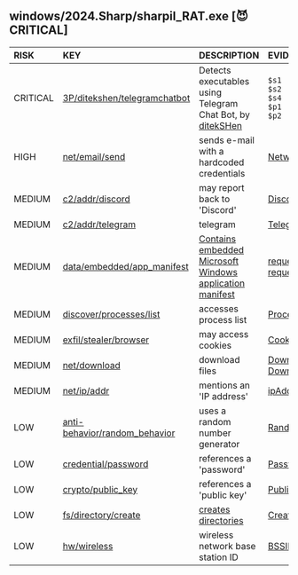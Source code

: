 ## windows/2024.Sharp/sharpil_RAT.exe [😈 CRITICAL]

| RISK | KEY | DESCRIPTION | EVIDENCE |
|:--|:--|:--|:--|
| CRITICAL | [3P/ditekshen/telegramchatbot](https://github.com/ditekshen/detection/blob/e76c93dcdedff04076380ffc60ea54e45b313635/yara/indicator_suspicious.yar#L1293-L1308) | Detects executables using Telegram Chat Bot, by [ditekSHen](https://github.com/ditekshen/detection) | `$s1`<br>`$s2`<br>`$s4`<br>`$p1`<br>`$p2` |
| HIGH | [net/email/send](https://github.com/chainguard-dev/malcontent/blob/main/rules/net/email/send.yara#SMTPClient_Send_creds) | sends e-mail with a hardcoded credentials | [NetworkCredential](https://github.com/search?q=NetworkCredential&type=code) |
| MEDIUM | [c2/addr/discord](https://github.com/chainguard-dev/malcontent/blob/main/rules/c2/addr/discord.yara#discord) | may report back to 'Discord' | [Discord](https://github.com/search?q=Discord&type=code) |
| MEDIUM | [c2/addr/telegram](https://github.com/chainguard-dev/malcontent/blob/main/rules/c2/addr/telegram.yara#telegram) | telegram | [Telegram](https://github.com/search?q=Telegram&type=code) |
| MEDIUM | [data/embedded/app_manifest](https://github.com/chainguard-dev/malcontent/blob/main/rules/data/embedded/app-manifest.yara#app_manifest) | [Contains embedded Microsoft Windows application manifest](https://learn.microsoft.com/en-us/cpp/build/reference/manifestuac-embeds-uac-information-in-manifest?view=msvc-170) | [requestedExecutionLevel](https://github.com/search?q=requestedExecutionLevel&type=code)<br>[requestedPrivileges](https://github.com/search?q=requestedPrivileges&type=code) |
| MEDIUM | [discover/processes/list](https://github.com/chainguard-dev/malcontent/blob/main/rules/discover/processes/list.yara#proclist) | accesses process list | [ProcessList](https://github.com/search?q=ProcessList&type=code) |
| MEDIUM | [exfil/stealer/browser](https://github.com/chainguard-dev/malcontent/blob/main/rules/exfil/stealer/browser.yara#cookies) | may access cookies | [Cookies](https://github.com/search?q=Cookies&type=code) |
| MEDIUM | [net/download](https://github.com/chainguard-dev/malcontent/blob/main/rules/net/download/download.yara#download) | download files | [DownloadString](https://github.com/search?q=DownloadString&type=code)<br>[Downloads](https://github.com/search?q=Downloads&type=code) |
| MEDIUM | [net/ip/addr](https://github.com/chainguard-dev/malcontent/blob/main/rules/net/ip/addr.yara#ip_addr) | mentions an 'IP address' | [ipAddr](https://github.com/search?q=ipAddr&type=code) |
| LOW | [anti-behavior/random_behavior](https://github.com/chainguard-dev/malcontent/blob/main/rules/anti-behavior/random_behavior.yara#random) | uses a random number generator | [Random](https://github.com/search?q=Random&type=code) |
| LOW | [credential/password](https://github.com/chainguard-dev/malcontent/blob/main/rules/credential/password/password.yara#password) | references a 'password' | [Passwords](https://github.com/search?q=Passwords&type=code) |
| LOW | [crypto/public_key](https://github.com/chainguard-dev/malcontent/blob/main/rules/crypto/public_key.yara#public_key) | references a 'public key' | [PublicKey](https://github.com/search?q=PublicKey&type=code) |
| LOW | [fs/directory/create](https://github.com/chainguard-dev/malcontent/blob/main/rules/fs/directory/directory-create.yara#mkdir) | [creates directories](https://man7.org/linux/man-pages/man2/mkdir.2.html) | [CreateDirectory](https://github.com/search?q=CreateDirectory&type=code) |
| LOW | [hw/wireless](https://github.com/chainguard-dev/malcontent/blob/main/rules/hw/wireless.yara#bssid) | wireless network base station ID | [BSSID](https://github.com/search?q=BSSID&type=code) |


